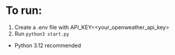 # To run:
1. Create a .env file with API_KEY=<your_openweather_api_key>
2. Run `python3 start.py` 

- Python 3.12 recommended